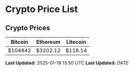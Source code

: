# Crypto Price List

## Crypto Prices
| Bitcoin | Ethereum | Litecoin |
| ------- | -------- | -------- |
| $104842 | $3202.12 | $118.14 |
**Last Updated:** 2025-01-19 13:50 UTC
**Last Updated:** $DATE$
